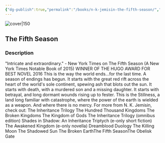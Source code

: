 ```yaml
---
{"dg-publish":true,"permalink":"/books/n-k-jemisin-the-fifth-season/","title":"\"The Fifth Season\"","tags":["Fantasy"]}
---
```




![cover|150](http://books.google.com/books/content?id=tNPQnQEACAAJ&printsec=frontcover&img=1&zoom=1&source=gbs_api)

## The Fifth Season

### Description

"Intricate and extraordinary." - New York Times on The Fifth Season (A New York Times Notable Book of 2015) WINNER OF THE HUGO AWARD FOR BEST NOVEL 2016 This is the way the world ends...for the last time. A season of endings has begun. It starts with the great red rift across the heart of the world's sole continent, spewing ash that blots out the sun. It starts with death, with a murdered son and a missing daughter. It starts with betrayal, and long dormant wounds rising up to fester. This is the Stillness, a land long familiar with catastrophe, where the power of the earth is wielded as a weapon. And where there is no mercy. For more from N. K. Jemisin, check out: The Inheritance Trilogy The Hundred Thousand Kingdoms The Broken Kingdoms The Kingdom of Gods The Inheritance Trilogy (omnibus edition) Shades in Shadow: An Inheritance Triptych (e-only short fiction) The Awakened Kingdom (e-only novella) Dreamblood Duology The Killing Moon The Shadowed Sun The Broken EarthThe Fifth SeasonThe Obelisk Gate
```
